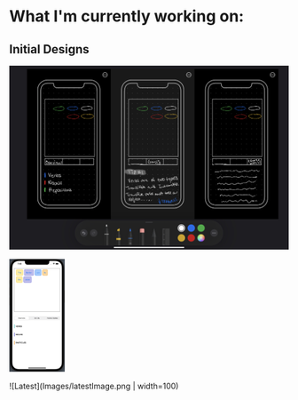 # What I'm currently working on: 


## Initial Designs

![Mockup](Images/sketch.jpeg)

<img src="Images/latestImage.png" width="100">

![Latest](Images/latestImage.png | width=100)


